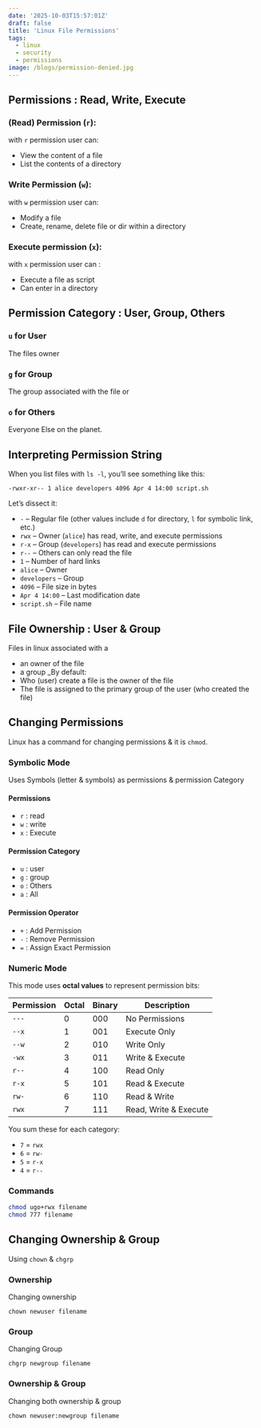 ```yaml
---
date: '2025-10-03T15:57:01Z'
draft: false 
title: 'Linux File Permissions'
tags:
  - linux
  - security
  - permissions
image: /blogs/permission-denied.jpg
---
```


## Permissions : Read, Write, Execute
###  (Read) Permission (`r`): 
with `r` permission user can:
- View the content of a file
- List the contents of a directory 
###  Write Permission (`w`):
with `w` permission user can:
- Modify a file 
- Create, rename, delete file or dir within a directory 
### Execute permission (`x`): 
with `x` permission user can :
- Execute a file as script 
- Can enter in a directory 

## Permission Category : User, Group, Others
### `u` for User 

The files owner 
### `g` for Group

The group associated with the file or 

### `o` for Others 

Everyone Else on the planet.

## Interpreting Permission String
When you list files with `ls -l`, you’ll see something like this:

`-rwxr-xr-- 1 alice developers 4096 Apr 4 14:00 script.sh`

Let’s dissect it:

- `-` – Regular file (other values include `d` for directory, `l` for symbolic link, etc.)
- `rwx` – Owner (`alice`) has read, write, and execute permissions
- `r-x` – Group (`developers`) has read and execute permissions
- `r--` – Others can only read the file
- `1` – Number of hard links
- `alice` – Owner
- `developers` – Group
- `4096` – File size in bytes
- `Apr 4 14:00` – Last modification date
- `script.sh` – File name

## File Ownership : User & Group
Files in linux associated with a 
- an owner of the file
- a group
_By default: 
- Who (user) create  a file is the owner of the file 
- The file is assigned to the primary group of the user (who created the file)

## Changing Permissions
Linux has a command for changing permissions & it is `chmod`.
### Symbolic Mode
Uses Symbols (letter & symbols) as permissions & permission Category

#### Permissions
- `r` : read
- `w` : write
- `x` :  Execute 
#### Permission Category
- `u` : user
- `g` : group
- `o` : Others 
- `a` : All 
#### Permission Operator
- `+` : Add Permission 
- `-` : Remove Permission 
- `=` : Assign Exact Permission
### Numeric Mode 
This mode uses **octal values** to represent permission bits:

| Permission | Octal | Binary | Description           |
| ---------- | ----- | ------ | --------------------- |
| `---`      | 0     | 000    | No Permissions        |
| `--x`      | 1     | 001    | Execute Only          |
| `--w`      | 2     | 010    | Write Only            |
| `-wx`      | 3     | 011    | Write & Execute       |
| `r--`      | 4     | 100    | Read Only             |
| `r-x`      | 5     | 101    | Read & Execute        |
| `rw-`      | 6     | 110    | Read & Write          |
| `rwx`      | 7     | 111    | Read, Write & Execute |

You sum these for each category:

- `7` = `rwx`
- `6` = `rw-`
- `5` = `r-x`
- `4` = `r--`

### Commands
```bash
chmod ugo+rwx filename
chmod 777 filename
```

## Changing Ownership & Group
Using `chown` & `chgrp` 

### Ownership 
Changing ownership 
```shell
chown newuser filename
```

### Group 
Changing Group 
```shell
chgrp newgroup filename 
```

### Ownership & Group 
Changing both ownership & group 
```shell
chown newuser:newgroup filename 
```


